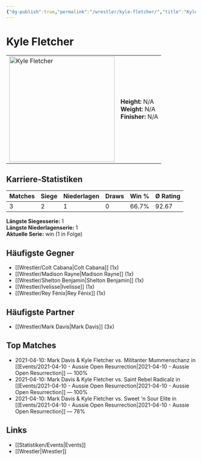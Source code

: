 ```yaml
---
{"dg-publish":true,"permalink":"/wrestler/kyle-fletcher/","title":"Kyle Fletcher","tags":["wrestler"],"noteIcon":""}
---
```



# Kyle Fletcher

<table>
        <tr>
        <td><img src="https://github.com/CptSpaulding1980/choke-slam-wrestling/releases/download/images/Kyle_Fletcher.png" width="280" alt="Kyle Fletcher"></td>
        <td>
        <b>Height:</b> N/A<br>
        <b>Weight:</b> N/A<br>
        <b>Finisher:</b> N/A<br>
        </td>
        </tr>
        </table>
        
## Karriere-Statistiken

| Matches | Siege | Niederlagen | Draws | Win % | Ø Rating |
|---------|-------|-------------|-------|-------|-----------|
| 3 | 2 | 1 | 0 | 66.7% | 92.67 |

**Längste Siegesserie:** 1<br>**Längste Niederlagenserie:** 1<br>**Aktuelle Serie:** win (1 in Folge)


## Häufigste Gegner
- [[Wrestler/Colt Cabana\|Colt Cabana]] (1x)
- [[Wrestler/Madison Rayne\|Madison Rayne]] (1x)
- [[Wrestler/Shelton Benjamin\|Shelton Benjamin]] (1x)
- [[Wrestler/Ivelisse\|Ivelisse]] (1x)
- [[Wrestler/Rey Fénix\|Rey Fénix]] (1x)

## Häufigste Partner
- [[Wrestler/Mark Davis\|Mark Davis]] (3x)

## Top Matches
- 2021-04-10: Mark Davis & Kyle Fletcher vs. Militanter Mummenschanz in [[Events/2021-04-10 - Aussie Open Resurrection\|2021-04-10 - Aussie Open Resurrection]] — 100%
- 2021-04-10: Mark Davis & Kyle Fletcher vs. Saint Rebel Radicalz in [[Events/2021-04-10 - Aussie Open Resurrection\|2021-04-10 - Aussie Open Resurrection]] — 100%
- 2021-04-10: Mark Davis & Kyle Fletcher vs. Sweet 'n Sour Elite in [[Events/2021-04-10 - Aussie Open Resurrection\|2021-04-10 - Aussie Open Resurrection]] — 78%

## Links
- [[Statistiken/Events\|Events]]
- [[Wrestler\|Wrestler]]
